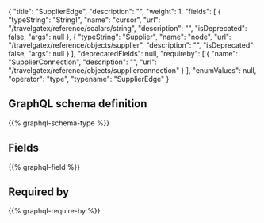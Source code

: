 {
  "title": "SupplierEdge",
  "description": "",
  "weight": 1,
  "fields": [
    {
      "typeString": "String!",
      "name": "cursor",
      "url": "/travelgatex/reference/scalars/string",
      "description": "",
      "isDeprecated": false,
      "args": null
    },
    {
      "typeString": "Supplier",
      "name": "node",
      "url": "/travelgatex/reference/objects/supplier",
      "description": "",
      "isDeprecated": false,
      "args": null
    }
  ],
  "deprecatedFields": null,
  "requireby": [
    {
      "name": "SupplierConnection",
      "description": "",
      "url": "/travelgatex/reference/objects/supplierconnection"
    }
  ],
  "enumValues": null,
  "operator": "type",
  "typename": "SupplierEdge"
}
## GraphQL schema definition

{{% graphql-schema-type %}}

## Fields

{{% graphql-field %}}

## Required by

{{% graphql-require-by %}}
